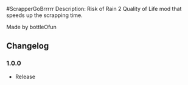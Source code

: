 #ScrapperGoBrrrrr
Description:
Risk of Rain 2 Quality of Life mod that speeds up the scrapping time.

Made by bottleOfun

## Changelog

### 1.0.0
- Release
